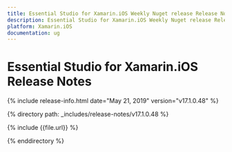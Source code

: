 ```yaml
---
title: Essential Studio for Xamarin.iOS Weekly Nuget release Release Notes  
description: Essential Studio for Xamarin.iOS Weekly Nuget release Release Notes  
platform: Xamarin.iOS
documentation: ug
---
```


# Essential Studio for Xamarin.iOS  Release Notes  

{% include release-info.html date="May 21, 2019"  version="v17.1.0.48" %} 


{% directory path: _includes/release-notes/v17.1.0.48 %}

{% include {{file.url}} %}

{% enddirectory %}